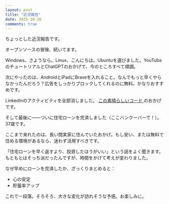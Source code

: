 ```yaml
---
layout: post
title: "近況報告"
date: 2025-10-26
comments: true
---
```


ちょっとした近況報告です。

オープンソースの冒険、続いてます。

Windows、さようなら。Linux、こんにちは。Ubuntuを選びました。YouTubeのチュートリアルとChatGPTのおかげで、今のところすべて順調。

次にやったのは、AndroidとiPadにBraveを入れること。なんでもっと早くやらなかったんだろう？広告をしっかりブロックしてくれるのに無料。かなりおすすめです。

<p>
  LinkedInのアクティビティを全部消しました。
  <a href="https://github.com/onceiwasadev/delete-linkedin-activity" target="_blank" rel="noopener noreferrer">
    この素晴らしいコード
  </a>のおかげです。
</p>

そして最後に——ついに住宅ローンを完済しました（ここバンクーバーで！）。37歳です。

ここまで来れたのは、長い間実家に住んでいたおかげ。もし安い、または無料で住める環境があるなら、迷わず活用すべきです。

「住宅ローンを早く返すより、投資したほうがいい」という話をよく聞きます。もともとはそっち派だったんですが、時間をかけて考えが変わりました。

なぜ早めにローンを完済したか、ざっくりまとめると：

<ul>
  <li>心の安定</li>
  <li>貯蓄率アップ</li>
</ul>

これで一段落。そろそろ、大きな変化が訪れそうな予感。お楽しみに。
